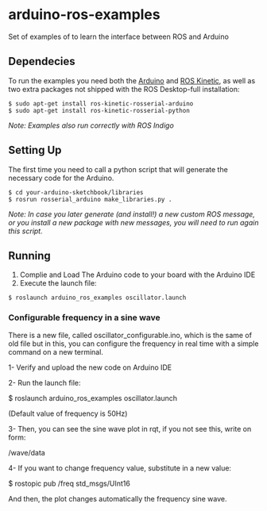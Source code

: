 ﻿# arduino-ros-examples
Set of examples of to learn the interface between ROS and Arduino

## Dependecies
To run the examples you need both the [Arduino](https://www.arduino.cc) and [ROS Kinetic](http://wiki.ros.org/kinetic/Installation/Ubuntu), as well as two extra packages not shipped with the ROS Desktop-full installation:
```shell 
$ sudo apt-get install ros-kinetic-rosserial-arduino
$ sudo apt-get install ros-kinetic-rosserial-python
```
*Note: Examples also run correctly with ROS Indigo*

## Setting Up
The first time you need to call a python script that will generate the necessary code for the Arduino. 
```shell 
$ cd your-arduino-sketchbook/libraries
$ rosrun rosserial_arduino make_libraries.py .
```

*Note: In case you later generate (and install!) a new custom ROS message, or you install a new package with new messages, you will need to run again this script.*

## Running
1. Complie and Load The Arduino code to your board with the Arduino IDE
2. Execute the launch file: 
```shell 
$ roslaunch arduino_ros_examples oscillator.launch
```

### Configurable frequency in a sine wave

There is a new file, called oscillator_configurable.ino, which is the same of old file but in this, you can configure the frequency in real time with a simple command on a new terminal.

1- Verify and upload the new code on Arduino IDE

2- Run the launch file:

$ roslaunch arduino_ros_examples oscillator.launch

(Default value of frequency is 50Hz)

3- Then, you can see the sine wave plot in rqt, if you not see this, write on form:

/wave/data

4- If you want to change frequency value, substitute <frequency> in a new value:

$ rostopic pub /freq std_msgs/UInt16 <frequency>

And then, the plot changes automatically the frequency sine wave.

